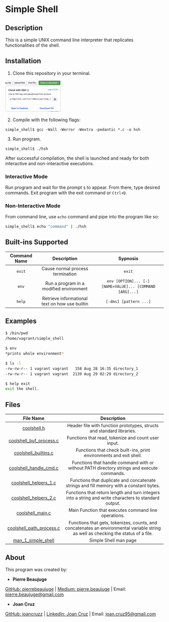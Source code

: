 # Simple Shell

## Description 
This is a simple UNIX command line interpreter that replicates functionalities of the shell.

## Installation
1. Clone this repository in your terminal.

<img src="./git_clone.png" width="35%" />

2. Compile with the following flags:

```
simple_shell$ gcc -Wall -Werror -Wextra -pedantic *.c -o hsh
```

3. Run program.

```
simple_shell$ ./hsh
```

After successful compilation, the shell is launched and ready for both interactive and non-interactive executions.

### Interactive Mode 
Run program and wait for the prompt `$` to appear. From there, type desired commands. Exit program with the exit command or `Ctrl+D`. 

### Non-Interactive Mode
From command line, use `echo` command and pipe into the program like so:

```bash
simple_shell$ echo "command" | ./hsh
```

## Built-ins Supported
Command Name | Description | Sypnosis 
:---: | :---: | :---:
`exit` | Cause normal process termination | `exit`
`env` | Run a program in a modified environment | `env [OPTION]... [-] [NAME=VALUE]... [COMMAND [ARG]...]`
`help` | Retrieve informational text on how use builtin | `[-dms] [pattern ...]`

## Examples

```bash
$ /bin/pwd
/home/vagrant/simple_shell
```

```bash
$ env
*prints whole environment*
```

```bash
$ ls -l
-rw-rw-r-- 1 vagrant vagrant   158 Aug 28 16:35 directory_1
-rw-rw-r-- 1 vagrant vagrant  2139 Aug 29 02:29 directory_2
```

```bash
$ help exit
exit the shell.
```

## Files

File Name | Description
:---: | :---:
[coolshell.h](./coolshell.h) | Header file with function prototypes, structs and standard libraries.
[coolshell_buf_process.c](./coolshell_buf_process.c) | Functions that read, tokenize and count user input.
[coolshell_builtins.c](./coolshell_builtins.c) | Functions that check built-ins, print environments and exit shell.
[coolshell_handle_cmd.c](./coolshell_handle_cmd.c) | Functions that handle command with or without PATH directory strings and execute commands.
[coolshell_helpers_1.c](./coolshell_helpers_1.c) | Functions that duplicate and concatenate strings and fill memory with a constant bytes. 
[coolshell_helpers_2.c](coolshell_helpers_2.c) | Functions that return length and turn integers into a string and write characters to standard output.
[coolshell_main.c](./coolshell_main.c) | Main Function that executes command line operations.
[coolshell_path_process.c](coolshell_path_process.c) | Functions that gets, tokenizes, counts, and concatenates an environmental variable string as well as checking the status of a file.
[man_1_simple_shell](./man_1_simple_shell) | Simple Shell man page

## About
This program was created by:
* **Pierre Beaujuge**

[GitHub: pierrebeaujuge](https://github.com/PierreBeaujuge) | [Medium: pierre.beaujuge](https://medium.com/@pierre.beaujuge) | Email: pierre.beaujuge@gmail.com
* **Joan Cruz**

[GitHub: joancruzz](https://github.com/joancruzz) | [LinkedIn: Joan Cruz](https://www.linkedin.com/in/joancruzprofessionalprofile/) | Email: joan.cruz95@gmail.com
